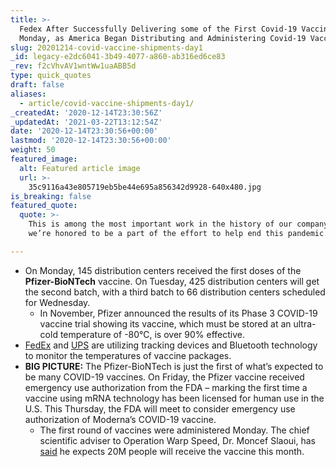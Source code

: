 ```yaml
---
title: >-
  Fedex After Successfully Delivering some of the First Covid-19 Vaccines on
  Monday, as America Began Distributing and Administering Covid-19 Vaccines.
slug: 20201214-covid-vaccine-shipments-day1
_id: legacy-e2dc6041-3b49-4077-a860-ab316ed6ce83
_rev: f2cVhvAV1wntWw1uaABB5d
type: quick_quotes
draft: false
aliases:
  - article/covid-vaccine-shipments-day1/
_createdAt: '2020-12-14T23:30:56Z'
_updatedAt: '2021-03-22T13:12:54Z'
date: '2020-12-14T23:30:56+00:00'
lastmod: '2020-12-14T23:30:56+00:00'
weight: 50
featured_image:
  alt: Featured article image
  url: >-
    35c9116a43e805719eb5be44e695a856342d9928-640x480.jpg
is_breaking: false
featured_quote:
  quote: >-
    This is among the most important work in the history of our company, and
    we’re honored to be a part of the effort to help end this pandemic.

---
```

* On Monday, 145 distribution centers received the first doses of the **Pfizer-BioNTech** vaccine. On Tuesday, 425 distribution centers will get the second batch, with a third batch to 66 distribution centers scheduled for Wednesday.
  * In November, Pfizer announced the results of its Phase 3 COVID-19 vaccine trial showing its vaccine, which must be stored at an ultra-cold temperature of -80°C, is over 90% effective.
* [FedEx](https://newsroom.fedex.com/newsroom/fedex-to-ship-first-wave-of-covid-19-vaccines-across-the-united-states/) and [UPS](https://www.npr.org/2020/12/13/946101104/ups-executive-vaccine-shipments-will-reach-distribution-centers-monday-morning) are utilizing tracking devices and Bluetooth technology to monitor the temperatures of vaccine packages.
* **BIG PICTURE:** The Pfizer-BioNTech is just the first of what’s expected to be many COVID-19 vaccines. On Friday, the Pfizer vaccine received emergency use authorization from the FDA – marking the first time a vaccine using mRNA technology has been licensed for human use in the U.S. This Thursday, the FDA will meet to consider emergency use authorization of Moderna’s COVID-19 vaccine.
  * The first round of vaccines were administered Monday. The chief scientific adviser to Operation Warp Speed, Dr. Moncef Slaoui, has [said](https://www.npr.org/sections/health-shots/2020/11/16/935554943/we-can-get-back-to-normal-chief-science-adviser-responds-to-vaccine-news) he expects 20M people will receive the vaccine this month.
